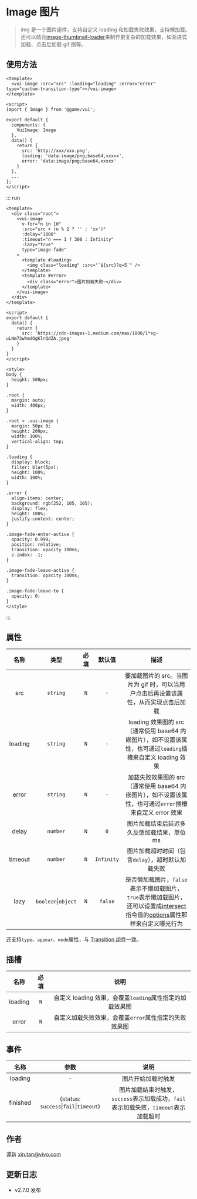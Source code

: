 # Image 图片

> img 是一个图片组件，支持自定义 loading 和加载失败效果，支持懒加载。还可以结合[image-thumbnail-loader](https://gitlab.vmic.xyz/game-common/image-thumbnail-loader)来制作更复杂的加载效果，如渐进式加载、点击后加载 gif 图等。

## 使用方法

```vue
<template>
  <vui-image :src="src" :loading="loading" :error="error" type="custom-transition-type"></vui-image>
</template>

<script>
import { Image } from '@game/vui';

export default {
  components: {
    VuiImage: Image
  },
  data() {
    return {
      src: 'http://xxx/xxx.png',
      loading: 'data:image/png;base64,xxxxx',
      error: 'data:image/png;base64,xxxxx'
    }
  },
  ...
};
</script>
```

::: run

```vue
<template>
  <div class="root">
    <vui-image
      v-for="n in 10"
      :src="src + (n % 2 ? '' : 'xx')"
      :delay="1000"
      :timeout="n === 1 ? 300 : Infinity"
      :lazy="true"
      type="image-fade"
    >
      <template #loading>
        <img class="loading" :src="`${src}?q=5`" />
      </template>
      <template #error>
        <div class="error">图片加载失败~</div>
      </template>
    </vui-image>
  </div>
</template>

<script>
export default {
  data() {
    return {
      src: 'https://cdn-images-1.medium.com/max/1800/1*sg-uLNm73whmdOgKlrQdZA.jpeg'
    }
  }
}
</script>

<style>
body {
  height: 500px;
}

.root {
  margin: auto;
  width: 400px;
}

.root > .vui-image {
  margin: 50px 0;
  height: 200px;
  width: 100%;
  vertical-align: top;
}

.loading {
  display: block;
  filter: blur(5px);
  height: 100%;
  width: 100%;
}

.error {
  align-items: center;
  background: rgb(252, 105, 105);
  display: flex;
  height: 100%;
  justify-content: center;
}

.image-fade-enter-active {
  opacity: 0.999;
  position: relative;
  transition: opacity 300ms;
  z-index: -1;
}

.image-fade-leave-active {
  transition: opacity 300ms;
}

.image-fade-leave-to {
  opacity: 0;
}
</style>
```

:::

## 属性

|  名称   |          类型           | 必填 |   默认值   |                                                                                  描述                                                                                  |
| :-----: | :---------------------: | :--: | :--------: | :--------------------------------------------------------------------------------------------------------------------------------------------------------------------: |
|   src   |        `string`         | `N`  |    `-`     |                                          要加载图片的 src。当图片为 gif 时，可以当用户点击后再设置该属性，从而实现点击后加载                                           |
| loading |        `string`         | `N`  |    `-`     |                              loading 效果图的 src（通常使用 base64 内嵌图片），如不设置该属性，也可通过`loading`插槽来自定义 loading 效果                              |
|  error  |        `string`         | `N`  |    `-`     |                                加载失败效果图的 src（通常使用 base64 内嵌图片），如不设置该属性，也可通过`error`插槽来自定义 error 效果                                |
|  delay  |        `number`         | `N`  |    `0`     |                                                              图片加载结束后延迟多久反馈加载结果，单位 ms                                                               |
| timeout |        `number`         | `N`  | `Infinity` |                                                           图片加载超时时间（包含`delay`），超时默认加载失败                                                            |
|  lazy   | `boolean`&#124;`object` | `N`  |  `false`   | 是否懒加载图片，`false`表示不懒加载图片，`true`表示懒加载图片，还可以设置成[intersect](../intersect/)指令值的[options](../intersect/#指令的值)属性那样来自定义曝光行为 |

还支持`type`、`appear`、`mode`属性，与 [Transition 组件](../transition/#属性)一致。

## 插槽

|  名称   | 必填 |                           说明                           |
| :-----: | :--: | :------------------------------------------------------: |
| loading | `N`  | 自定义 loading 效果，会覆盖`loading`属性指定的加载效果图 |
|  error  | `N`  |  自定义加载失败效果，会覆盖`error`属性指定的失败效果图   |

## 事件

|   名称   |                      参数                      |                                         说明                                         |
| :------: | :--------------------------------------------: | :----------------------------------------------------------------------------------: |
| loading  |                      `-`                       |                                  图片开始加载时触发                                  |
| finished | (status: `success`&#124;`fail`&#124;`timeout`) | 图片加载结束时触发，`success`表示加载成功，`fail`表示加载失败，`timeout`表示加载超时 |

## 作者

谭新 <xin.tan@vivo.com>

## 更新日志

- v2.7.0 发布
